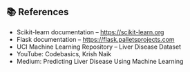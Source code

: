 ## 📚 References
- Scikit-learn documentation – https://scikit-learn.org
- Flask documentation – https://flask.palletsprojects.com
- UCI Machine Learning Repository – Liver Disease Dataset
- YouTube: Codebasics, Krish Naik
- Medium: Predicting Liver Disease Using Machine Learning
